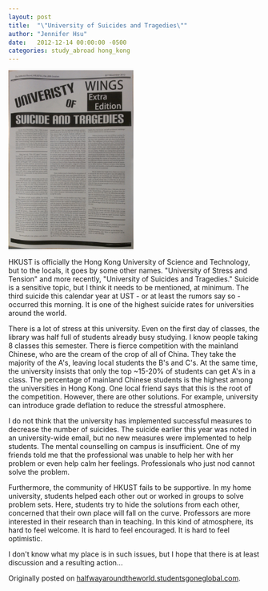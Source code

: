 ```yaml
---
layout: post
title:  "\"University of Suicides and Tragedies\""
author: "Jennifer Hsu"
date:   2012-12-14 00:00:00 -0500
categories: study_abroad hong_kong
---
```

<p class="centered"><img src="/images/blog_posts/2012-12-14-university-of-suicides-and-tragedies-img-1.jpg" alt="Newspaper Article" style="width: 250px;" /></p>

HKUST is officially the Hong Kong University of Science and Technology, but to the locals, it goes by some other names. "University of Stress and Tension" and more recently, "University of Suicides and Tragedies." Suicide is a sensitive topic, but I think it needs to be mentioned, at minimum. The third suicide this calendar year at UST - or at least the rumors say so - occurred this morning. It is one of the highest suicide rates for universities around the world.

There is a lot of stress at this university. Even on the first day of classes, the library was half full of students already busy studying. I know people taking 8 classes this semester. There is fierce competition with the mainland Chinese, who are the cream of the crop of all of China. They take the majority of the A's, leaving local students the B's and C's. At the same time, the university insists that only the top ~15-20% of students can get A's in a class. The percentage of mainland Chinese students is the highest among the universities in Hong Kong. One local friend says that this is the root  of the competition. However, there are other solutions. For example, university can introduce grade deflation to reduce the stressful atmosphere.

I do not think that the university has implemented successful measures to decrease the number of suicides. The suicide earlier this year was noted in an university-wide email, but no new measures were implemented to help students. The mental counselling on campus is insufficient. One of my friends told me that the professional was unable to help her with her problem or even help calm her feelings. Professionals who just nod cannot solve the problem.

Furthermore, the community of HKUST fails to be supportive. In my home university, students helped each other out or worked in groups to solve problem sets. Here, students try to hide the solutions from each other, concerned that their own place will fall on the curve. Professors are more interested in their research than in teaching. In this kind of atmosphere, its hard to feel welcome. It is hard to feel encouraged. It is hard to feel optimistic.

I don't know what my place is in such issues, but I hope that there is at least discussion and a resulting action...

Originally posted on [halfwayaroundtheworld.studentsgoneglobal.com](https://sonder.io/p/post/0f0f0fd2-c2bf-4afd-90cf-0bf4bb59e9cb).
